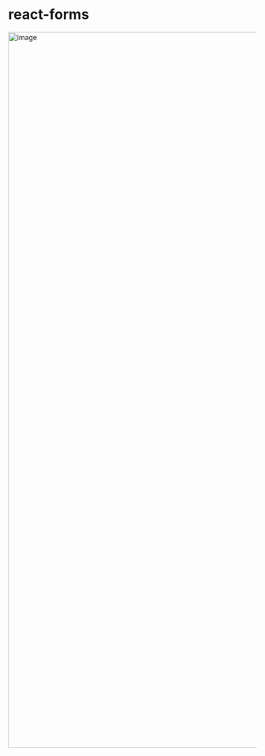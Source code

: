 # react-forms


<img width="1453" alt="image" src="https://github.com/user-attachments/assets/add3ff6e-3465-4b02-bc89-8e230388c75b" />
